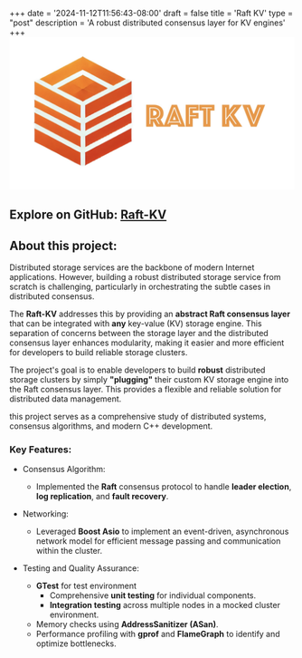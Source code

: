 +++
date = '2024-11-12T11:56:43-08:00'
draft = false
title = 'Raft KV'
type = "post"
description = 'A robust distributed consensus layer for KV engines'
+++
![Raft KV logo](raft-kv-icon-with-text.jpg)

## Explore on GitHub: [Raft-KV](https://github.com/dionysusliu/raft-kv-study)

## About this project:
Distributed storage services are the backbone of modern Internet applications. However, building a robust distributed storage service from scratch is challenging, particularly in orchestrating the subtle cases in distributed consensus. 

The **Raft-KV** addresses this by providing an **abstract Raft consensus layer** that can be integrated with **any** key-value (KV) storage engine. This separation of concerns between the storage layer and the distributed consensus layer enhances modularity, making it easier and more efficient for developers to build reliable storage clusters. 

The project's goal is to enable developers to build **robust** distributed storage clusters by simply **"plugging"** their custom KV storage engine into the Raft consensus layer. This provides a flexible and reliable solution for distributed data management. 

this project serves as a comprehensive study of distributed systems, consensus algorithms, and modern C++ development.


### Key Features:
- Consensus Algorithm:
    - Implemented the **Raft** consensus protocol to handle **leader election**, **log replication**, and **fault recovery**.

- Networking:
    - Leveraged **Boost Asio** to implement an event-driven, asynchronous network model for efficient message passing and communication within the cluster.

- Testing and Quality Assurance:
    - **GTest** for test environment
        - Comprehensive **unit testing** for individual components.
        - **Integration testing** across multiple nodes in a mocked cluster environment.
    - Memory checks using **AddressSanitizer (ASan)**.
    - Performance profiling with **gprof** and **FlameGraph** to identify and optimize bottlenecks.